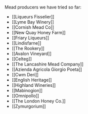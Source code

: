 Mead producers we have tried so far:

- [[Liqueurs Fisselier]]
- [[Lyme Bay Winery]]
- [[Cornish Mead Co]]
- [[New Quay Honey Farm]]
- [[Friary Liqueurs]]
- [[Lindisfarne]]
- [[The Rookery]]
- [[Avalon Vineyard]]
- [[Celteg]]
- [[The Lancashire Mead Company]]
- [[Azienda Agricola Giorgio Poeta]]
- [[Cwm Deri]]
- [[English Heritage]]
- [[Highland Wineries]]
- [[Mabinogion]]
- [[Omnipollo]]
- [[The London Honey Co.]]
- [[Zymurgorium]]
